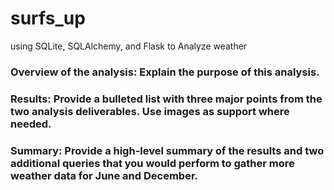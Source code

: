# surfs_up

using SQLite, SQLAlchemy, and Flask to Analyze weather

### Overview of the analysis: Explain the purpose of this analysis.


### Results: Provide a bulleted list with three major points from the two analysis deliverables. Use images as support where needed.



### Summary: Provide a high-level summary of the results and two additional queries that you would perform to gather more weather data for June and December.